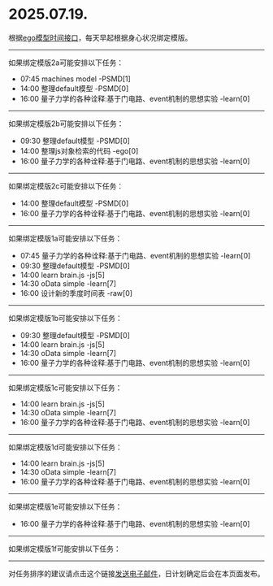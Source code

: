 # 2025.07.19.

根据[ego模型时间接口](https://gitee.com/hyg/blog/blob/master/timeflow.md)，每天早起根据身心状况绑定模版。

---
如果绑定模版2a可能安排以下任务：

- 07:45	machines model -PSMD[1]
- 14:00	整理default模型 -PSMD[0]
- 16:00	量子力学的各种诠释:基于门电路、event机制的思想实验 -learn[0]

---
如果绑定模版2b可能安排以下任务：

- 09:30	整理default模型 -PSMD[0]
- 14:00	整理js对象检索的代码 -ego[0]
- 16:00	量子力学的各种诠释:基于门电路、event机制的思想实验 -learn[0]

---
如果绑定模版2c可能安排以下任务：

- 14:00	整理default模型 -PSMD[0]
- 16:00	量子力学的各种诠释:基于门电路、event机制的思想实验 -learn[0]

---
如果绑定模版1a可能安排以下任务：

- 07:45	量子力学的各种诠释:基于门电路、event机制的思想实验 -learn[0]
- 09:30	整理default模型 -PSMD[0]
- 14:00	learn brain.js -js[5]
- 14:30	oData simple -learn[7]
- 16:00	设计新的季度时间表 -raw[0]

---
如果绑定模版1b可能安排以下任务：

- 09:30	整理default模型 -PSMD[0]
- 14:00	learn brain.js -js[5]
- 14:30	oData simple -learn[7]
- 16:00	量子力学的各种诠释:基于门电路、event机制的思想实验 -learn[0]

---
如果绑定模版1c可能安排以下任务：

- 14:00	learn brain.js -js[5]
- 14:30	oData simple -learn[7]
- 16:00	量子力学的各种诠释:基于门电路、event机制的思想实验 -learn[0]

---
如果绑定模版1d可能安排以下任务：

- 14:00	learn brain.js -js[5]
- 14:30	oData simple -learn[7]
- 16:00	量子力学的各种诠释:基于门电路、event机制的思想实验 -learn[0]

---
如果绑定模版1e可能安排以下任务：

- 16:00	量子力学的各种诠释:基于门电路、event机制的思想实验 -learn[0]

---
如果绑定模版1f可能安排以下任务：


---
对任务排序的建议请点击这个链接<a href="mailto:huangyg@mars22.com?subject=关于2025.07.19.任务排序的建议&body=date: 2025.07.19.%0D%0Afile: ../../blog/release/time/d.20250719.md%0D%0A---请勿修改邮件主题及以上内容---%0D%0A">发送电子邮件</a>，日计划确定后会在本页面发布。